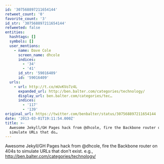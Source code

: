 ```yaml
---
id: '307568897211654144'
retweet_count: '0'
favorite_count: '3'
id_str: '307568897211654144'
retweeted: false
entities:
  hashtags: []
  symbols: []
  user_mentions:
    - name: Dave Cole
      screen_name: dhcole
      indices:
        - '34'
        - '41'
      id_str: '59016409'
      id: '59016409'
  urls:
    - url: http://t.co/mUvKVo7z4L
      expanded_url: http://ben.balter.com/categories/technology/
      display_url: ben.balter.com/categories/tec…
      indices:
        - '117'
        - '139'
original_url: https://twitter.com/benbalter/status/307568897211654144
date: '2013-03-01T19:11:54.000Z'
title: >-
  Awesome Jekyll/GH Pages hack from @dhcole, fire the Backbone router on 404s to
  simulate URLs that do…
---
```


Awesome Jekyll/GH Pages hack from @dhcole, fire the Backbone router on 404s to simulate URLs that don't exist. e.g., http://ben.balter.com/categories/technology/